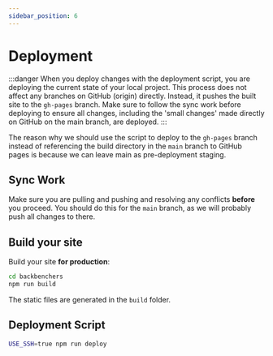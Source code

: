 ```yaml
---
sidebar_position: 6
---
```


# Deployment

:::danger
When you deploy changes with the deployment script, you are deploying the current state of your local project. This process does not affect any branches on GitHub (origin) directly. Instead, it pushes the built site to the ``gh-pages`` branch. Make sure to follow the sync work before deploying to ensure all changes, including the 'small changes' made directly on GitHub on the main branch, are deployed.
:::

The reason why we should use the script to deploy to the ``gh-pages`` branch instead of referencing the build directory in the ``main`` branch to GitHub pages is because we can leave main as pre-deployment staging.
 
## Sync Work

Make sure you are pulling and pushing and resolving any conflicts **before** you proceed. You should do this for the ``main`` branch, as we will probably push all changes to there.

## Build your site

Build your site **for production**:

```bash
cd backbenchers
npm run build
```

The static files are generated in the `build` folder.

## Deployment Script

```bash
USE_SSH=true npm run deploy
```